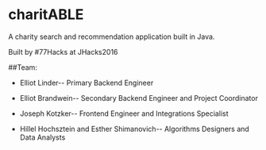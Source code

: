 # charitABLE

A charity search and recommendation application built in Java. 

Built by \#77Hacks at JHacks2016


##Team: 


* Elliot Linder-- Primary Backend Engineer 


* Elliot Brandwein-- Secondary Backend Engineer and Project Coordinator 


* Joseph Kotzker-- Frontend Engineer and Integrations Specialist 


* Hillel Hochsztein and Esther Shimanovich-- Algorithms Designers and Data Analysts